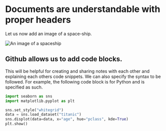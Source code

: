 # Documents are understandable with proper headers
Let us now add an image of a space-ship.

![An image of a spaceship](https://stablediffusionweb.com/image/3256652-spaceship-bridge-view-from-earth-orbit)

## Github allows us to add code blocks.
This will be helpful for creating and sharing notes with each other and explaining each others code snippets. We can also specify the syntax to be followed. For example, the following code block is for Python and is specified as such.
``` python
import seaborn as sns
import matplotlib.pyplot as plt

sns.set_style("whitegrid")
data = sns.load_dataset("titanic")
sns.displot(data=data, x="age", hue="pclass", kde=True)
plt.show()
```
